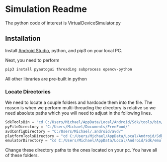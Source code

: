 # Simulation Readme

The python code of interest is VirtualDeviceSimulator.py

## Installation

Install [Android Studio](https://developer.android.com/studio/?gclid=CjwKCAjwk6-LBhBZEiwAOUUDp8AQJFwBrEfgM57QCiYjmgVHyzGqMRj5eVwY39VveDIKxpPGnM5TohoCr4MQAvD_BwE&gclsrc=aw.ds), python, and pip3 on your local PC.

Next, you need to perform 

```bash
pip3 install pyautogui threading subprocess opencv-python
```
All other libraries are pre-built in python

### Locate Directories

We need to locate a couple folders and hardcode them into the file. The reason is when we perform multi-threading the directory is relative so we need absolute paths which you will need to adjust in the following lines.

```python
SdkToolsBin = "cd C:/Users/Michael/AppData/Local/Android/Sdk/tools/bin/"
pyFileDirectory = "C:/Users/Michael/Documents/FreeFood/"
avdConfigDirectory = "C:/Users/Michael/.android/avd/"
platformToolsDirectory = "cd C:/Users/Michael/AppData/Local/Android/Sdk/platform-tools"
emulatorDirectory = "cd C:/Users/Michael/AppData/Local/Android/Sdk/emulator"
```

Change these directory paths to the ones located on your pc. You have all of these folders.


